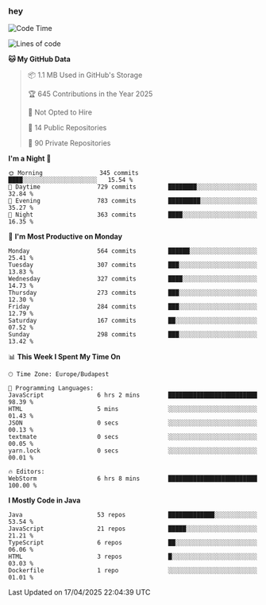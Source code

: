 ### hey

<!--START_SECTION:waka-->
![Code Time](http://img.shields.io/badge/Code%20Time-1%2C179%20hrs%2048%20mins-blue)

![Lines of code](https://img.shields.io/badge/From%20Hello%20World%20I%27ve%20Written-2.6%20million%20lines%20of%20code-blue)

**🐱 My GitHub Data** 

> 📦 1.1 MB Used in GitHub's Storage 
 > 
> 🏆 645 Contributions in the Year 2025
 > 
> 🚫 Not Opted to Hire
 > 
> 📜 14 Public Repositories 
 > 
> 🔑 90 Private Repositories 
 > 
**I'm a Night 🦉** 

```text
🌞 Morning                345 commits         ████░░░░░░░░░░░░░░░░░░░░░   15.54 % 
🌆 Daytime                729 commits         ████████░░░░░░░░░░░░░░░░░   32.84 % 
🌃 Evening                783 commits         █████████░░░░░░░░░░░░░░░░   35.27 % 
🌙 Night                  363 commits         ████░░░░░░░░░░░░░░░░░░░░░   16.35 % 
```
📅 **I'm Most Productive on Monday** 

```text
Monday                   564 commits         ██████░░░░░░░░░░░░░░░░░░░   25.41 % 
Tuesday                  307 commits         ███░░░░░░░░░░░░░░░░░░░░░░   13.83 % 
Wednesday                327 commits         ████░░░░░░░░░░░░░░░░░░░░░   14.73 % 
Thursday                 273 commits         ███░░░░░░░░░░░░░░░░░░░░░░   12.30 % 
Friday                   284 commits         ███░░░░░░░░░░░░░░░░░░░░░░   12.79 % 
Saturday                 167 commits         ██░░░░░░░░░░░░░░░░░░░░░░░   07.52 % 
Sunday                   298 commits         ███░░░░░░░░░░░░░░░░░░░░░░   13.42 % 
```


📊 **This Week I Spent My Time On** 

```text
🕑︎ Time Zone: Europe/Budapest

💬 Programming Languages: 
JavaScript               6 hrs 2 mins        █████████████████████████   98.39 % 
HTML                     5 mins              ░░░░░░░░░░░░░░░░░░░░░░░░░   01.43 % 
JSON                     0 secs              ░░░░░░░░░░░░░░░░░░░░░░░░░   00.13 % 
textmate                 0 secs              ░░░░░░░░░░░░░░░░░░░░░░░░░   00.05 % 
yarn.lock                0 secs              ░░░░░░░░░░░░░░░░░░░░░░░░░   00.01 % 

🔥 Editors: 
WebStorm                 6 hrs 8 mins        █████████████████████████   100.00 % 
```

**I Mostly Code in Java** 

```text
Java                     53 repos            █████████████░░░░░░░░░░░░   53.54 % 
JavaScript               21 repos            █████░░░░░░░░░░░░░░░░░░░░   21.21 % 
TypeScript               6 repos             ██░░░░░░░░░░░░░░░░░░░░░░░   06.06 % 
HTML                     3 repos             █░░░░░░░░░░░░░░░░░░░░░░░░   03.03 % 
Dockerfile               1 repo              ░░░░░░░░░░░░░░░░░░░░░░░░░   01.01 % 
```




 Last Updated on 17/04/2025 22:04:39 UTC
<!--END_SECTION:waka-->
